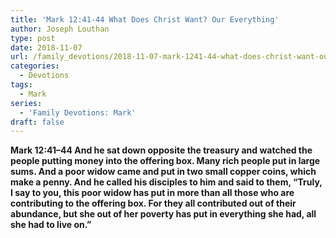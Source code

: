 ```yaml
---
title: 'Mark 12:41-44 What Does Christ Want? Our Everything'
author: Joseph Louthan
type: post
date: 2018-11-07
url: /family_devotions/2018-11-07-mark-1241-44-what-does-christ-want-our-e.md/
categories:
  - Devotions
tags:
  - Mark
series:
  - 'Family Devotions: Mark'
draft: false
---
```

**Mark 12:41–44 And he sat down opposite the treasury and watched the people putting money into the offering box. Many rich people put in large sums. And a poor widow came and put in two small copper coins, which make a penny. And he called his disciples to him and said to them, “Truly, I say to you, this poor widow has put in more than all those who are contributing to the offering box. For they all contributed out of their abundance, but she out of her poverty has put in everything she had, all she had to live on.”**